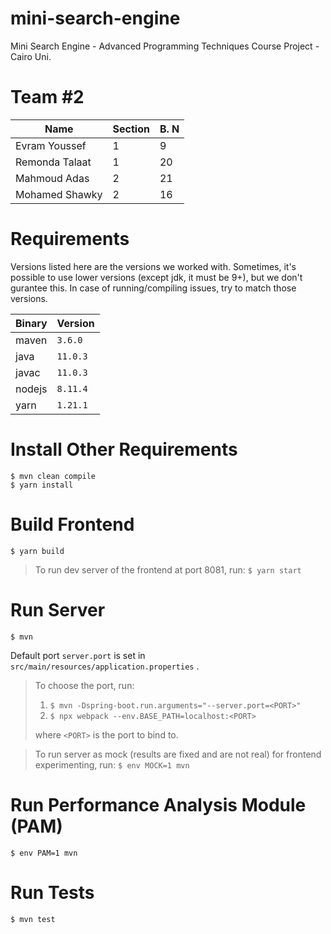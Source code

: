 # mini-search-engine
Mini Search Engine - Advanced Programming Techniques Course Project - Cairo Uni.

# Team #2

| Name                  | Section | B. N |
|-----------------------|---------|------|
| Evram Youssef         | 1       | 9    |
| Remonda Talaat        | 1       | 20   |
| Mahmoud Adas          | 2       | 21   |
| Mohamed Shawky        | 2       | 16   |

# Requirements
Versions listed here are the versions we worked with. 
Sometimes, it's possible to use lower versions (except jdk, it must be 9+), but we don't gurantee this.
In case of running/compiling issues, try to match those versions.

| Binary | Version  |
|--------|----------|
| maven  | `3.6.0`  |
| java   | `11.0.3` |
| javac  | `11.0.3` |
| nodejs | `8.11.4` |
| yarn   | `1.21.1` |

# Install Other Requirements

``` 
$ mvn clean compile
$ yarn install
```

# Build Frontend

`$ yarn build`

> To run dev server of the frontend at port 8081, run:
> `$ yarn start`

# Run Server

`$ mvn` 

Default port `server.port` is set in `src/main/resources/application.properties` .

> To choose the port, run: 
> 1. `$ mvn -Dspring-boot.run.arguments="--server.port=<PORT>"` 
> 1. `$ npx webpack --env.BASE_PATH=localhost:<PORT>` 
>  
> where `<PORT>` is the port to bind to.

> To run server as mock (results are fixed and are not real) for frontend experimenting, run:
> `$ env MOCK=1 mvn`

# Run Performance Analysis Module (PAM)
`$ env PAM=1 mvn`

# Run Tests

`$ mvn test` 

